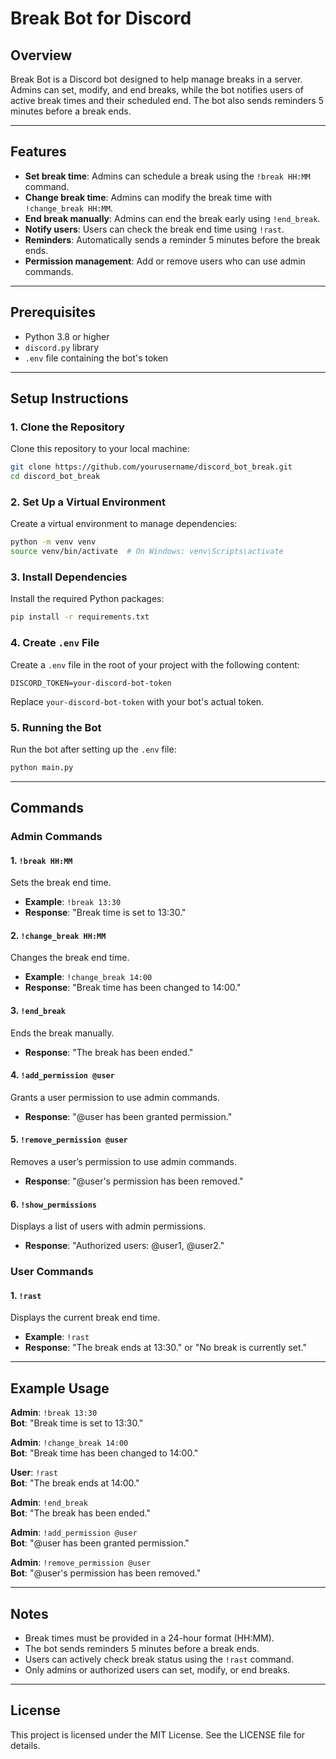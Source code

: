 # Break Bot for Discord

## Overview
Break Bot is a Discord bot designed to help manage breaks in a server. Admins can set, modify, and end breaks, while the bot notifies users of active break times and their scheduled end. The bot also sends reminders 5 minutes before a break ends.

---

## Features

- **Set break time**: Admins can schedule a break using the `!break HH:MM` command.
- **Change break time**: Admins can modify the break time with `!change_break HH:MM`.
- **End break manually**: Admins can end the break early using `!end_break`.
- **Notify users**: Users can check the break end time using `!rast`.
- **Reminders**: Automatically sends a reminder 5 minutes before the break ends.
- **Permission management**: Add or remove users who can use admin commands.

---

## Prerequisites

- Python 3.8 or higher
- `discord.py` library
- `.env` file containing the bot's token

---

## Setup Instructions

### 1. Clone the Repository
Clone this repository to your local machine:

```bash
git clone https://github.com/yourusername/discord_bot_break.git
cd discord_bot_break
```

### 2. Set Up a Virtual Environment
Create a virtual environment to manage dependencies:

```bash
python -m venv venv
source venv/bin/activate  # On Windows: venv\Scripts\activate
```

### 3. Install Dependencies
Install the required Python packages:

```bash
pip install -r requirements.txt
```

### 4. Create `.env` File
Create a `.env` file in the root of your project with the following content:

```
DISCORD_TOKEN=your-discord-bot-token
```

Replace `your-discord-bot-token` with your bot's actual token.

### 5. Running the Bot
Run the bot after setting up the `.env` file:

```bash
python main.py
```

---

## Commands

### Admin Commands

#### 1. `!break HH:MM`
Sets the break end time.
- **Example**: `!break 13:30`
- **Response**: "Break time is set to 13:30."

#### 2. `!change_break HH:MM`
Changes the break end time.
- **Example**: `!change_break 14:00`
- **Response**: "Break time has been changed to 14:00."

#### 3. `!end_break`
Ends the break manually.
- **Response**: "The break has been ended."

#### 4. `!add_permission @user`
Grants a user permission to use admin commands.
- **Response**: "@user has been granted permission."

#### 5. `!remove_permission @user`
Removes a user’s permission to use admin commands.
- **Response**: "@user's permission has been removed."

#### 6. `!show_permissions`
Displays a list of users with admin permissions.
- **Response**: "Authorized users: @user1, @user2."

### User Commands

#### 1. `!rast`
Displays the current break end time.
- **Example**: `!rast`
- **Response**: "The break ends at 13:30." or "No break is currently set."

---

## Example Usage

**Admin**: `!break 13:30`  
**Bot**: "Break time is set to 13:30."

**Admin**: `!change_break 14:00`  
**Bot**: "Break time has been changed to 14:00."

**User**: `!rast`  
**Bot**: "The break ends at 14:00."

**Admin**: `!end_break`  
**Bot**: "The break has been ended."

**Admin**: `!add_permission @user`  
**Bot**: "@user has been granted permission."

**Admin**: `!remove_permission @user`  
**Bot**: "@user's permission has been removed."

---

## Notes

- Break times must be provided in a 24-hour format (HH:MM).
- The bot sends reminders 5 minutes before a break ends.
- Users can actively check break status using the `!rast` command.
- Only admins or authorized users can set, modify, or end breaks.

---

## License
This project is licensed under the MIT License. See the LICENSE file for details.


